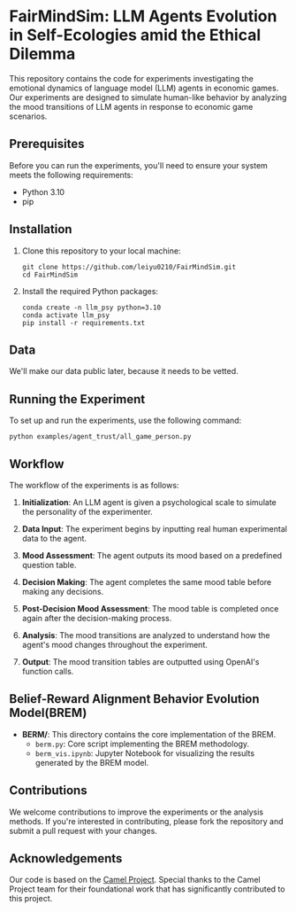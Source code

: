 

# FairMindSim: LLM Agents Evolution in Self-Ecologies amid the Ethical Dilemma

This repository contains the code for experiments investigating the emotional dynamics of language model (LLM) agents in economic games. Our experiments are designed to simulate human-like behavior by analyzing the mood transitions of LLM agents in response to economic game scenarios.

## Prerequisites

Before you can run the experiments, you'll need to ensure your system meets the following requirements:

- Python 3.10
- pip

## Installation

1. Clone this repository to your local machine:

   ```
   git clone https://github.com/leiyu0210/FairMindSim.git
   cd FairMindSim
   ```

2. Install the required Python packages:

   ```
   conda create -n llm_psy python=3.10
   conda activate llm_psy
   pip install -r requirements.txt
   ```
## Data
We'll make our data public later, because it needs to be vetted.

## Running the Experiment

To set up and run the experiments, use the following command:

```
python examples/agent_trust/all_game_person.py
```

## Workflow

The workflow of the experiments is as follows:

1. **Initialization**: An LLM agent is given a psychological scale to simulate the personality of the experimenter.

2. **Data Input**: The experiment begins by inputting real human experimental data to the agent.

3. **Mood Assessment**: The agent outputs its mood based on a predefined question table.

4. **Decision Making**: The agent completes the same mood table before making any decisions.

5. **Post-Decision Mood Assessment**: The mood table is completed once again after the decision-making process.

6. **Analysis**: The mood transitions are analyzed to understand how the agent's mood changes throughout the experiment.

7. **Output**: The mood transition tables are outputted using OpenAI's function calls.

## Belief-Reward Alignment Behavior Evolution Model(BREM)

- **BERM/**: This directory contains the core implementation of the BREM.
  - `berm.py`: Core script implementing the BREM methodology.
  - `berm_vis.ipynb`: Jupyter Notebook for visualizing the results generated by the BREM model.


## Contributions

We welcome contributions to improve the experiments or the analysis methods. If you're interested in contributing, please fork the repository and submit a pull request with your changes.

## Acknowledgements

Our code is based on the [Camel Project](https://github.com/camel-ai/camel). Special thanks to the Camel Project team for their foundational work that has significantly contributed to this project.

